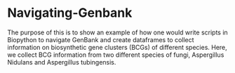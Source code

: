 # Navigating-Genbank

The purpose of this is to show an example of how one would write scripts in Biopython to navigate GenBank and create dataframes to collect information on biosynthetic gene clusters (BCGs) of different species. Here, we collect BCG information from two different species of fungi, Aspergillus Nidulans and Aspergillus tubingensis.
